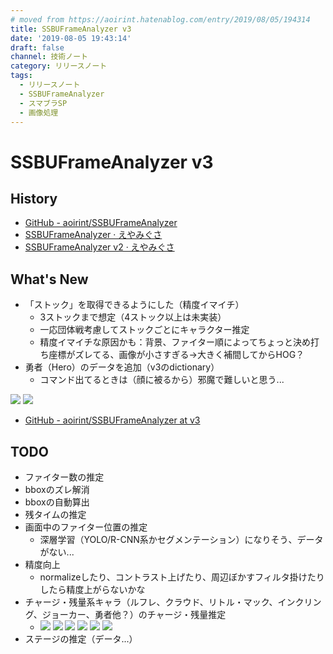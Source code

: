 ```yaml
---
# moved from https://aoirint.hatenablog.com/entry/2019/08/05/194314
title: SSBUFrameAnalyzer v3
date: '2019-08-05 19:43:14'
draft: false
channel: 技術ノート
category: リリースノート
tags:
  - リリースノート
  - SSBUFrameAnalyzer
  - スマブラSP
  - 画像処理
---
```

# SSBUFrameAnalyzer v3

## History

- [GitHub - aoirint/SSBUFrameAnalyzer](https://github.com/aoirint/SSBUFrameAnalyzer)
- [SSBUFrameAnalyzer · えやみぐさ](https://blog.aoirint.com/entry/2019/ssbuframeanalyzer/)
- [SSBUFrameAnalyzer v2 · えやみぐさ](https://blog.aoirint.com/entry/2019/ssbuframeanalyzer_v2/)

## What's New

- 「ストック」を取得できるようにした（精度イマイチ）
  - 3ストックまで想定（4ストック以上は未実装）
  - 一応団体戦考慮してストックごとにキャラクター推定
  - 精度イマイチな原因かも：背景、ファイター順によってちょっと決め打ち座標がズレてる、画像が小さすぎる→大きく補間してからHOG？
- 勇者（Hero）のデータを追加（v3のdictionary）
  - コマンド出てるときは（顔に被るから）邪魔で難しいと思う...

![](images/20190805195125.png)
![](images/20190805195144.png)

- [GitHub - aoirint/SSBUFrameAnalyzer at v3](https://github.com/aoirint/SSBUFrameAnalyzer/tree/v3)

## TODO

- ファイター数の推定
- bboxのズレ解消
- bboxの自動算出
- 残タイムの推定
- 画面中のファイター位置の推定
  - 深層学習（YOLO/R-CNN系かセグメンテーション）になりそう、データがない...
- 精度向上
  - normalizeしたり、コントラスト上げたり、周辺ぼかすフィルタ掛けたりしたら精度上がらないかな
- チャージ・残量系キャラ（ルフレ、クラウド、リトル・マック、インクリング、ジョーカー、勇者他？）のチャージ・残量推定
  - ![](images/20190805195955.png) ![](images/20190805195555.png) ![](images/20190805200110.png) ![](images/20190805195453.png) ![](images/20190805200005.png) ![](images/20190805195717.png)
- ステージの推定（データ...）
